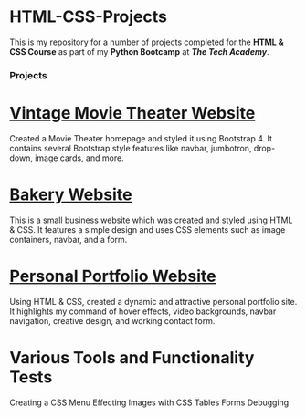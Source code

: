 # HTML-CSS-Projects
This is my repository for a number of projects completed for the <b>HTML & CSS Course</b> as part of my <b>Python Bootcamp</b> at <b><i>The Tech Academy</i></b>.

<h3>Projects</h3>

<h1><a href="https://github.com/JAL212/HTML-CSS-Projects/blob/main/bootstrap4_project/academy_cinemas.html">Vintage Movie Theater Website</a></h1>
    Created a Movie Theater homepage and styled it using Bootstrap 4. It contains several Bootstrap style features like navbar, jumbotron, drop-down, image cards, and more.

<h1><a href="https://github.com/JAL212/HTML-CSS-Projects/blob/main/One_Page_Website_Project/index.html">Bakery Website</a></h1>
    This is a small business website which was created and styled using HTML & CSS. It features a simple design and uses CSS elements such as image containers, navbar, and a form.

<h1><a href="https://github.com/JAL212/HTML-CSS-Projects/blob/main/Portfolio_Website/index.html">Personal Portfolio Website</a></h1>
    Using HTML & CSS, created a dynamic and attractive personal portfolio site. It highlights my command of hover effects, video backgrounds, navbar navigation, creative design, and working contact form.

<h1>Various Tools and Functionality Tests</h1>
    Creating a CSS Menu
    Effecting Images with CSS
    Tables
    Forms
    Debugging
